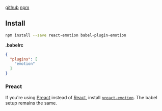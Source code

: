 [github](https://github.com/tkh44/emotion)
[npm](https://npm.im/emotion)

## Install

```bash
npm install --save react-emotion babel-plugin-emotion
```

**.babelrc**
```json
{
  "plugins": [
    "emotion"
  ]
}
```

### Preact

If you're using [Preact](https://github.com/developit/preact) instead of [React](https://github.com/facebook/react), install [`preact-emotion`](./preact.md). The babel setup remains the same.
